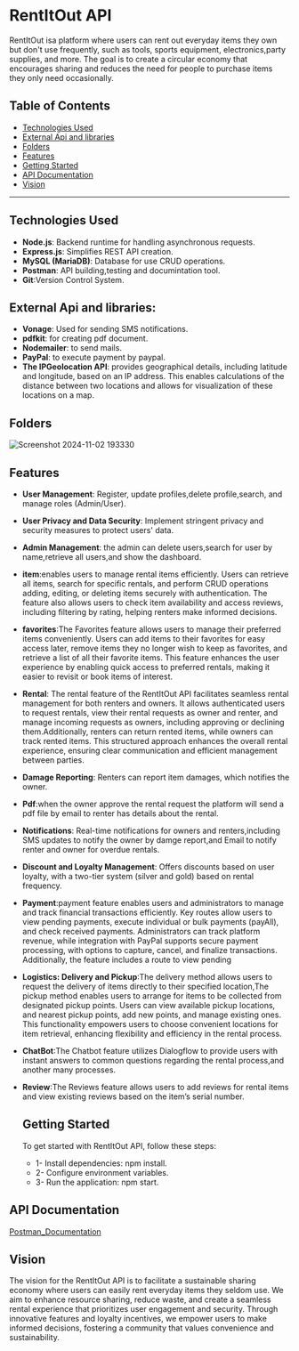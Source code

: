 # RentItOut API

RentItOut isa platform where users can rent out everyday items they own but don't use frequently, such as tools, sports equipment, electronics,party supplies, and more. The goal is to create a circular economy that encourages sharing and
reduces the need for people to purchase items they only need occasionally.


## Table of Contents
- [Technologies Used](#technologies-used)
- [External Api and libraries](#external-api-and-libraries)
- [Folders](#folders)
- [Features](#features)
- [Getting Started](#getting-started)
- [API Documentation](#api-documentation)
- [Vision](#vision)

---

## Technologies Used
- **Node.js**: Backend runtime for handling asynchronous requests.
- **Express.js**: Simplifies REST API creation.
- **MySQL (MariaDB)**: Database for use CRUD operations.
- **Postman**: API building,testing and documintation tool.
- **Git**:Version Control System.
  
## External Api and libraries:
- **Vonage**: Used for sending SMS notifications.
- **pdfkit**: for creating pdf document.
- **Nodemailer**: to send mails.
- **PayPal**: to execute payment by paypal.
- **The IPGeolocation API**: provides geographical details, including latitude and longitude, based on an IP address. This enables calculations of the distance between two locations and allows for visualization of these locations on a map.

## Folders
  ![Screenshot 2024-11-02 193330](https://github.com/user-attachments/assets/a7298605-4b34-4e75-9a98-11baad8e1ec9)


## Features
- **User Management**: Register, update profiles,delete profile,search, and manage roles (Admin/User).
- **User Privacy and Data Security**: Implement stringent privacy and security measures to protect users' data.
- **Admin Management**: the admin can delete users,search for user by name,retrieve all users,and show the dashboard.
- **item**:enables users to manage rental items efficiently. Users can retrieve all items, search for specific rentals, and perform CRUD operations adding, editing, or deleting items securely with authentication. 
  The feature also allows users to check item availability and access reviews, including filtering by rating, helping renters make informed decisions.
- **favorites**:The Favorites feature allows users to manage their preferred items conveniently. Users can add items to their favorites for easy access later, remove items they no longer wish to keep as favorites, and retrieve a list of all their favorite items. This feature enhances the user experience by enabling quick access to preferred rentals, making it easier to revisit or book items of interest.
- **Rental**: The rental feature of the RentItOut API facilitates seamless rental management for both renters and owners. It allows authenticated users to request rentals, view their rental requests as owner and renter, and manage incoming requests as owners, including approving or declining them.Additionally, renters can return rented items, while owners can track rented items. This structured approach enhances the overall rental experience, ensuring clear communication and efficient management between parties.
- **Damage Reporting**: Renters can report item damages, which notifies the owner.
- **Pdf**:when the owner approve the rental request the platform will send a pdf file by email to renter has details about the rental.
- **Notifications**: Real-time notifications for owners and renters,including SMS updates to notify the owner by damge report,and Email to notify renter and owner for overdue rentals.
- **Discount and Loyalty Management**: Offers discounts based on user loyalty, with a two-tier system (silver and gold) based on rental frequency.
- **Payment**:payment feature enables users and administrators to manage and track financial transactions efficiently. Key routes allow users to view pending payments, execute individual or bulk payments (payAll), and check received payments. Administrators can track platform revenue, while integration with PayPal supports secure payment processing, with options to capture, cancel, and finalize transactions. Additionally, the feature includes a route to view pending
- **Logistics: Delivery and Pickup**:The delivery method allows users to request the delivery of items directly to their specified location,The pickup method enables users to arrange for items to be collected from designated pickup points. Users can view available pickup locations, and nearest pickup points, add new points, and manage existing ones. This functionality empowers users to choose convenient locations for item retrieval, enhancing flexibility and efficiency in the rental process.
- **ChatBot**:The Chatbot feature utilizes Dialogflow to provide users with instant answers to common questions regarding the rental process,and another many processes.
- **Review**:The Reviews feature allows users to add reviews for rental items and view existing reviews based on the item’s serial number.

  ## Getting Started
  To get started with RentItOut API, follow these steps:
   -  1- Install dependencies: npm install.
   - 2- Configure environment variables.
   - 3- Run the application: npm start.

## API Documentation
[Postman_Documentation](https://documenter.getpostman.com/view/38698558/2sAY52bKCK)

## Vision
The vision for the RentItOut API is to facilitate a sustainable sharing economy where users can easily rent everyday items they seldom use. We aim to enhance resource sharing, reduce waste, and create a seamless rental experience that prioritizes user engagement and security. Through innovative features and loyalty incentives, we empower users to make informed decisions, fostering a community that values convenience and sustainability.
